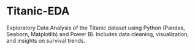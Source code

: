# Titanic-EDA
Exploratory Data Analysis of the Titanic dataset using Python (Pandas, Seaborn, Matplotlib) and Power BI. Includes data cleaning, visualization, and insights on survival trends.
